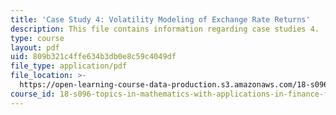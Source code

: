 ```yaml
---
title: 'Case Study 4: Volatility Modeling of Exchange Rate Returns'
description: This file contains information regarding case studies 4.
type: course
layout: pdf
uid: 809b321c4ffe634b3db0e8c59c4049df
file_type: application/pdf
file_location: >-
  https://open-learning-course-data-production.s3.amazonaws.com/18-s096-topics-in-mathematics-with-applications-in-finance-fall-2013/809b321c4ffe634b3db0e8c59c4049df_MIT18_S096F13_CaseStudy4.pdf
course_id: 18-s096-topics-in-mathematics-with-applications-in-finance-fall-2013
---
```

